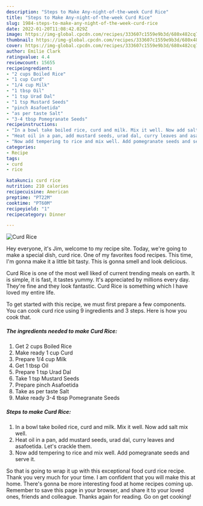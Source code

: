 ```yaml
---
description: "Steps to Make Any-night-of-the-week Curd Rice"
title: "Steps to Make Any-night-of-the-week Curd Rice"
slug: 1984-steps-to-make-any-night-of-the-week-curd-rice
date: 2022-01-20T11:08:42.029Z
image: https://img-global.cpcdn.com/recipes/333607c1559e9b3d/680x482cq70/curd-rice-recipe-main-photo.jpg
thumbnail: https://img-global.cpcdn.com/recipes/333607c1559e9b3d/680x482cq70/curd-rice-recipe-main-photo.jpg
cover: https://img-global.cpcdn.com/recipes/333607c1559e9b3d/680x482cq70/curd-rice-recipe-main-photo.jpg
author: Emilie Clark
ratingvalue: 4.4
reviewcount: 15655
recipeingredient:
- "2 cups Boiled Rice"
- "1 cup Curd"
- "1/4 cup Milk"
- "1 tbsp Oil"
- "1 tsp Urad Dal"
- "1 tsp Mustard Seeds"
- "pinch Asafoetida"
- "as per taste Salt"
- "3-4 tbsp Pomegranate Seeds"
recipeinstructions:
- "In a bowl take boiled rice, curd and milk. Mix it well. Now add salt mix well."
- "Heat oil in a pan, add mustard seeds, urad dal, curry leaves and asafoetida. Let&#39;s crackle them."
- "Now add tempering to rice and mix well. Add pomegranate seeds and serve it."
categories:
- Recipe
tags:
- curd
- rice

katakunci: curd rice 
nutrition: 210 calories
recipecuisine: American
preptime: "PT22M"
cooktime: "PT60M"
recipeyield: "1"
recipecategory: Dinner

---
```



![Curd Rice](https://img-global.cpcdn.com/recipes/333607c1559e9b3d/680x482cq70/curd-rice-recipe-main-photo.jpg)

Hey everyone, it's Jim, welcome to my recipe site. Today, we're going to make a special dish, curd rice. One of my favorites food recipes. This time, I'm gonna make it a little bit tasty. This is gonna smell and look delicious.



Curd Rice is one of the most well liked of current trending meals on earth. It is simple, it is fast, it tastes yummy. It's appreciated by millions every day. They're fine and they look fantastic. Curd Rice is something which I have loved my entire life.


To get started with this recipe, we must first prepare a few components. You can cook curd rice using 9 ingredients and 3 steps. Here is how you cook that.

<!--inarticleads1-->

##### The ingredients needed to make Curd Rice:

1. Get 2 cups Boiled Rice
1. Make ready 1 cup Curd
1. Prepare 1/4 cup Milk
1. Get 1 tbsp Oil
1. Prepare 1 tsp Urad Dal
1. Take 1 tsp Mustard Seeds
1. Prepare pinch Asafoetida
1. Take as per taste Salt
1. Make ready 3-4 tbsp Pomegranate Seeds




<!--inarticleads2-->

##### Steps to make Curd Rice:

1. In a bowl take boiled rice, curd and milk. Mix it well. Now add salt mix well.
1. Heat oil in a pan, add mustard seeds, urad dal, curry leaves and asafoetida. Let&#39;s crackle them.
1. Now add tempering to rice and mix well. Add pomegranate seeds and serve it.




So that is going to wrap it up with this exceptional food curd rice recipe. Thank you very much for your time. I am confident that you will make this at home. There's gonna be more interesting food at home recipes coming up. Remember to save this page in your browser, and share it to your loved ones, friends and colleague. Thanks again for reading. Go on get cooking!
